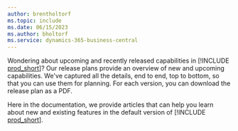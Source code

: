 ```yaml
---
author: brentholtorf
ms.topic: include
ms.date: 06/15/2023
ms.author: bholtorf
ms.service: dynamics-365-business-central
---
```

Wondering about upcoming and recently released capabilities in [!INCLUDE [prod_short](prod_short.md)]? Our release plans provide an overview of new and upcoming capabilities. We've captured all the details, end to end, top to bottom, so that you can use them for planning. For each version, you can download the release plan as a PDF.

Here in the documentation, we provide articles that can help you learn about new and existing features in the default version of [!INCLUDE [prod_short](prod_short.md)].